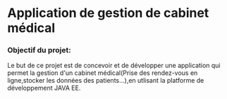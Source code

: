 # Application de gestion de cabinet médical
### Objectif du projet:
Le but de ce projet est de concevoir et de développer une application qui permet la gestion d'un cabinet médical(Prise des rendez-vous en ligne,stocker les données des patients...),en utlisant la platforme de développement JAVA EE.
